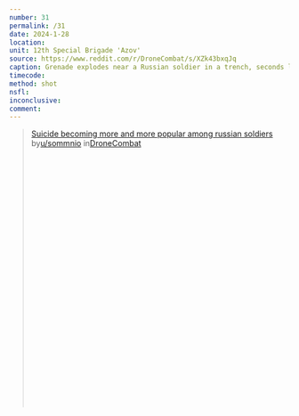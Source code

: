 ```yaml
---
number: 31
permalink: /31
date: 2024-1-28
location:
unit: 12th Special Brigade 'Azov'
source: https://www.reddit.com/r/DroneCombat/s/XZk43bxqJq
caption: Grenade explodes near a Russian soldier in a trench, seconds later he shoots himself
timecode:
method: shot
nsfl:
inconclusive:
comment: 
---
```

<blockquote class="reddit-embed-bq" style="height:500px" data-embed-height="546"><a href="https://www.reddit.com/r/DroneCombat/comments/1adavn8/suicide_becoming_more_and_more_popular_among/">Suicide becoming more and more popular among russian soldiers</a><br> by<a href="https://www.reddit.com/user/sommnio/">u/sommnio</a> in<a href="https://www.reddit.com/r/DroneCombat/">DroneCombat</a></blockquote><script async="" src="https://embed.reddit.com/widgets.js" charset="UTF-8"></script>
